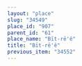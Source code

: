 ```yaml
---
layout: "place"
slug: "34549"
place_id: "907"
parent_id: "61"
place_name: "Bīt-rē'ê"
title: "Bīt-rē'ê"
previous_item: "34552"
---
```


